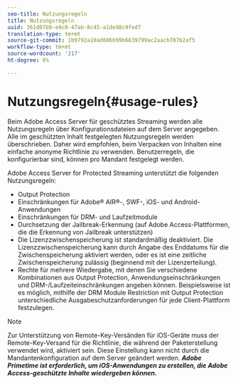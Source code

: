 ```yaml
---
seo-title: Nutzungsregeln
title: Nutzungsregeln
uuid: 361d07b9-e4c8-47ab-8c45-a1de98c9fed7
translation-type: tm+mt
source-git-commit: 1b9792a10ad606b99b6639799ac2aacb707b2af5
workflow-type: tm+mt
source-wordcount: '217'
ht-degree: 0%

---
```



# Nutzungsregeln{#usage-rules}

Beim Adobe Access Server für geschütztes Streaming werden alle Nutzungsregeln über Konfigurationsdateien auf dem Server angegeben. Alle im geschützten Inhalt festgelegten Nutzungsregeln werden überschrieben. Daher wird empfohlen, beim Verpacken von Inhalten eine einfache anonyme Richtlinie zu verwenden. Benutzerregeln, die konfigurierbar sind, können pro Mandant festgelegt werden.

Adobe Access Server for Protected Streaming unterstützt die folgenden Nutzungsregeln:

* Output Protection
* Einschränkungen für Adobe® AIR®-, SWF-, iOS- und Android-Anwendungen
* Einschränkungen für DRM- und Laufzeitmodule
* Durchsetzung der Jailbreak-Erkennung (auf Adobe Access-Plattformen, die die Erkennung von Jailbreak unterstützen)
* Die Lizenzzwischenspeicherung ist standardmäßig deaktiviert. Die Lizenzzwischenspeicherung kann durch Angabe des Enddatums für die Zwischenspeicherung aktiviert werden, oder es ist eine zeitliche Zwischenspeicherung zulässig (beginnend mit der Lizenzerteilung).
* Rechte für mehrere Wiedergabe, mit denen Sie verschiedene Kombinationen aus Output Protection, Anwendungseinschränkungen und DRM-/Laufzeiteinschränkungen angeben können. Beispielsweise ist es möglich, mithilfe der DRM Module Restriction mit Output Protection unterschiedliche Ausgabeschutzanforderungen für jede Client-Plattform festzulegen.

>[!NOTE]
>
>Zur Unterstützung von Remote-Key-Versänden für iOS-Geräte muss der Remote-Key-Versand für die Richtlinie, die während der Paketerstellung verwendet wird, aktiviert sein. Diese Einstellung kann nicht durch die Mandantenkonfiguration auf dem Server geändert werden. ***Adobe Primetime ist erforderlich, um iOS-Anwendungen zu erstellen, die Adobe Access-geschützte Inhalte wiedergeben können.***

